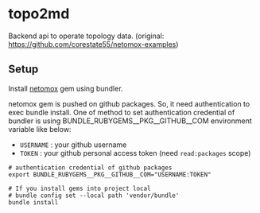 # topo2md

Backend api to operate topology data. (original: https://github.com/corestate55/netomox-examples)

## Setup

Install [netomox](https://github.com/ool-mddo/netomox-exp) gem using bundler.

netomox gem is pushed on github packages. So, it need authentication to exec bundle install. One of method to set authentication credential of bundler is using BUNDLE_RUBYGEMS__PKG__GITHUB__COM environment variable like below:

* `USERNAME` : your github username
* `TOKEN` : your github personal access token (need `read:packages` scope)

```shell
# authentication credential of github packages
export BUNDLE_RUBYGEMS__PKG__GITHUB__COM="USERNAME:TOKEN"

# If you install gems into project local
# bundle config set --local path 'vendor/bundle'
bundle install
```
